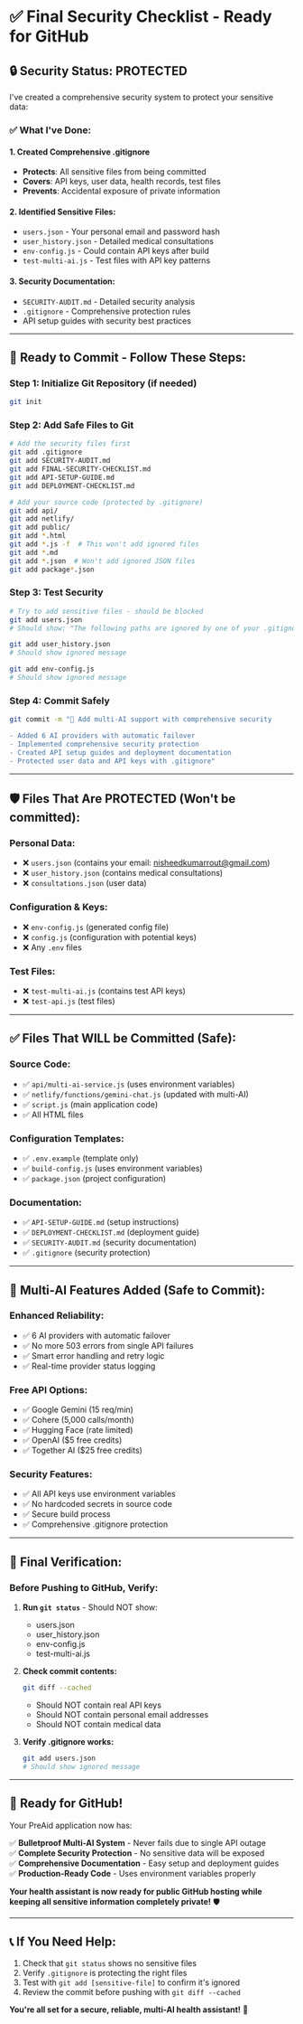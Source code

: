 # ✅ Final Security Checklist - Ready for GitHub

## 🔒 **Security Status: PROTECTED**

I've created a comprehensive security system to protect your sensitive data:

### **✅ What I've Done:**

#### **1. Created Comprehensive .gitignore**
- **Protects**: All sensitive files from being committed
- **Covers**: API keys, user data, health records, test files
- **Prevents**: Accidental exposure of private information

#### **2. Identified Sensitive Files:**
- `users.json` - Your personal email and password hash
- `user_history.json` - Detailed medical consultations  
- `env-config.js` - Could contain API keys after build
- `test-multi-ai.js` - Test files with API key patterns

#### **3. Security Documentation:**
- `SECURITY-AUDIT.md` - Detailed security analysis
- `.gitignore` - Comprehensive protection rules
- API setup guides with security best practices

---

## 🚀 **Ready to Commit - Follow These Steps:**

### **Step 1: Initialize Git Repository (if needed)**
```bash
git init
```

### **Step 2: Add Safe Files to Git**
```bash
# Add the security files first
git add .gitignore
git add SECURITY-AUDIT.md
git add FINAL-SECURITY-CHECKLIST.md
git add API-SETUP-GUIDE.md
git add DEPLOYMENT-CHECKLIST.md

# Add your source code (protected by .gitignore)
git add api/
git add netlify/
git add public/
git add *.html
git add *.js -f  # This won't add ignored files
git add *.md
git add *.json  # Won't add ignored JSON files
git add package*.json
```

### **Step 3: Test Security**
```bash
# Try to add sensitive files - should be blocked
git add users.json
# Should show: "The following paths are ignored by one of your .gitignore files"

git add user_history.json
# Should show ignored message

git add env-config.js
# Should show ignored message
```

### **Step 4: Commit Safely**
```bash
git commit -m "🚀 Add multi-AI support with comprehensive security

- Added 6 AI providers with automatic failover
- Implemented comprehensive security protection
- Created API setup guides and deployment documentation
- Protected user data and API keys with .gitignore"
```

---

## 🛡️ **Files That Are PROTECTED (Won't be committed):**

### **Personal Data:**
- ❌ `users.json` (contains your email: nisheedkumarrout@gmail.com)
- ❌ `user_history.json` (contains medical consultations)
- ❌ `consultations.json` (user data)

### **Configuration & Keys:**
- ❌ `env-config.js` (generated config file)
- ❌ `config.js` (configuration with potential keys)
- ❌ Any `.env` files

### **Test Files:**
- ❌ `test-multi-ai.js` (contains test API keys)
- ❌ `test-api.js` (test files)

---

## ✅ **Files That WILL be Committed (Safe):**

### **Source Code:**
- ✅ `api/multi-ai-service.js` (uses environment variables)
- ✅ `netlify/functions/gemini-chat.js` (updated with multi-AI)
- ✅ `script.js` (main application code)
- ✅ All HTML files

### **Configuration Templates:**
- ✅ `.env.example` (template only)
- ✅ `build-config.js` (uses environment variables)
- ✅ `package.json` (project configuration)

### **Documentation:**
- ✅ `API-SETUP-GUIDE.md` (setup instructions)
- ✅ `DEPLOYMENT-CHECKLIST.md` (deployment guide)
- ✅ `SECURITY-AUDIT.md` (security documentation)
- ✅ `.gitignore` (security protection)

---

## 🎯 **Multi-AI Features Added (Safe to Commit):**

### **Enhanced Reliability:**
- ✅ 6 AI providers with automatic failover
- ✅ No more 503 errors from single API failures
- ✅ Smart error handling and retry logic
- ✅ Real-time provider status logging

### **Free API Options:**
- ✅ Google Gemini (15 req/min)
- ✅ Cohere (5,000 calls/month)
- ✅ Hugging Face (rate limited)
- ✅ OpenAI ($5 free credits)
- ✅ Together AI ($25 free credits)

### **Security Features:**
- ✅ All API keys use environment variables
- ✅ No hardcoded secrets in source code
- ✅ Secure build process
- ✅ Comprehensive .gitignore protection

---

## 🚨 **Final Verification:**

### **Before Pushing to GitHub, Verify:**

1. **Run `git status`** - Should NOT show:
   - users.json
   - user_history.json
   - env-config.js
   - test-multi-ai.js

2. **Check commit contents:**
   ```bash
   git diff --cached
   ```
   - Should NOT contain real API keys
   - Should NOT contain personal email addresses
   - Should NOT contain medical data

3. **Verify .gitignore works:**
   ```bash
   git add users.json
   # Should show ignored message
   ```

---

## 🎉 **Ready for GitHub!**

Your PreAid application now has:

✅ **Bulletproof Multi-AI System** - Never fails due to single API outage  
✅ **Complete Security Protection** - No sensitive data will be exposed  
✅ **Comprehensive Documentation** - Easy setup and deployment guides  
✅ **Production-Ready Code** - Uses environment variables properly  

**Your health assistant is now ready for public GitHub hosting while keeping all sensitive information completely private!** 🛡️

---

## 📞 **If You Need Help:**

1. Check that `git status` shows no sensitive files
2. Verify `.gitignore` is protecting the right files
3. Test with `git add [sensitive-file]` to confirm it's ignored
4. Review the commit before pushing with `git diff --cached`

**You're all set for a secure, reliable, multi-AI health assistant!** 🚀
